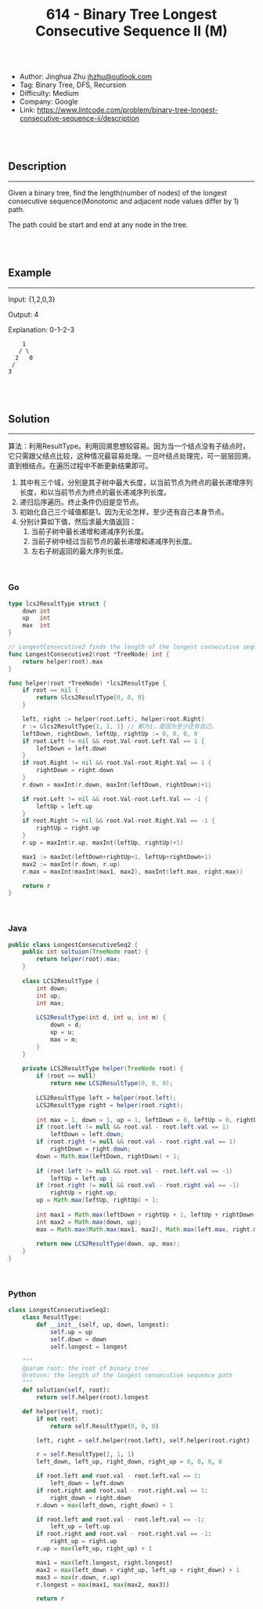 # <center>614 - Binary Tree Longest Consecutive Sequence II (M)</center> 



<br></br>

* Author: Jinghua Zhu <jhzhu@outlook.com>
* Tag: Binary Tree, DFS, Recursion
* Difficulty: Medium
* Company: Google
* Link: https://www.lintcode.com/problem/binary-tree-longest-consecutive-sequence-ii/description

<br></br>



## Description
----
Given a binary tree, find the length(number of nodes) of the longest consecutive sequence(Monotonic and adjacent node values differ by 1) path.

The path could be start and end at any node in the tree.

<br></br>



## Example
----
Input: {1,2,0,3}

Output: 4

Explanation: 0-1-2-3
```
    1
   / \
  2   0
 /
3
```

<br></br>



## Solution
----
算法：利用ResultType。利用回溯思想较容易。因为当一个结点没有子结点时，它只需跟父结点比较，这种情况最容易处理。一旦叶结点处理完，可一层层回溯，直到根结点。在遍历过程中不断更新结果即可。
1. 其中有三个域，分别是其子树中最大长度，以当前节点为终点的最长递增序列长度，和以当前节点为终点的最长递减序列长度。
2. 递归后序遍历。终止条件仍旧是空节点。
3. 初始化自己三个域值都是1。因为无论怎样，至少还有自己本身节点。
4. 分别计算如下值，然后求最大值返回：
	1. 当前子树中最长递增和递减序列长度。
	2. 当前子树中经过当前节点的最长递增和递减序列长度。
	3. 左右子树返回的最大序列长度。

<br>


### Go
```go
type lcs2ResultType struct {
	down int
	up   int
	max  int
}

// LongestConsecutive2 finds the length of the longest consecutive sequence path.
func LongestConsecutive2(root *TreeNode) int {
	return helper(root).max
}

func helper(root *TreeNode) *lcs2ResultType {
	if root == nil {
		return &lcs2ResultType{0, 0, 0}
	}

	left, right := helper(root.Left), helper(root.Right)
	r := &lcs2ResultType{1, 1, 1} // 都为1，是因为至少还有自己。
	leftDown, rightDown, leftUp, rightUp := 0, 0, 0, 0
	if root.Left != nil && root.Val-root.Left.Val == 1 {
		leftDown = left.down
	}
	if root.Right != nil && root.Val-root.Right.Val == 1 {
		rightDown = right.down
	}
	r.down = maxInt(r.down, maxInt(leftDown, rightDown)+1)

	if root.Left != nil && root.Val-root.Left.Val == -1 {
		leftUp = left.up
	}
	if root.Right != nil && root.Val-root.Right.Val == -1 {
		rightUp = right.up
	}
	r.up = maxInt(r.up, maxInt(leftUp, rightUp)+1)

	max1 := maxInt(leftDown+rightUp+1, leftUp+rightDown+1)
	max2 := maxInt(r.down, r.up)
	r.max = maxInt(maxInt(max1, max2), maxInt(left.max, right.max))

	return r
}
```

<br>


### Java
```java
public class LongestConsecutiveSeq2 {
	public int soltuion(TreeNode root) {
		return helper(root).max;
	}
	
	class LCS2ResultType {
		int down;
		int up;
		int max;
		
		LCS2ResultType(int d, int u, int m) {
			down = d;
			up = u;
			max = m;
		}
	}
	
	private LCS2ResultType helper(TreeNode root) {
		if (root == null)
			return new LCS2ResultType(0, 0, 0);
		
		LCS2ResultType left = helper(root.left);
		LCS2ResultType right = helper(root.right);
		
		int max = 1, down = 1, up = 1, leftDown = 0, leftUp = 0, rightDown = 0, rightUp = 0;
		if (root.left != null && root.val - root.left.val == 1)
			leftDown = left.down;
		if (root.right != null && root.val - root.right.val == 1)
			rightDown = right.down;
		down = Math.max(leftDown, rightDown) + 1;
		
		if (root.left != null && root.val - root.left.val == -1)
			leftUp = left.up ;
		if (root.right != null && root.val - root.right.val == -1)
			rightUp = right.up;
		up = Math.max(leftUp, rightUp) + 1;
		
		int max1 = Math.max(leftDown + rightUp + 1, leftUp + rightDown + 1);
		int max2 = Math.max(down, up);
		max = Math.max(Math.max(max1, max2), Math.max(left.max, right.max));
		
		return new LCS2ResultType(down, up, max);
	}
}
```

<br>


### Python
```python
class LongestConsecutiveSeq2:
    class ResultType:
        def __init__(self, up, down, longest):
            self.up = up
            self.down = down
            self.longest = longest

    """
    @param root: the root of binary tree
    @return: the length of the longest consecutive sequence path
    """
    def solution(self, root):
        return self.helper(root).longest

    def helper(self, root):
        if not root:
            return self.ResultType(0, 0, 0)

        left, right = self.helper(root.left), self.helper(root.right)

        r = self.ResultType(1, 1, 1)
        left_down, left_up, right_down, right_up = 0, 0, 0, 0

        if root.left and root.val - root.left.val == 1:
            left_down = left.down
        if root.right and root.val - root.right.val == 1:
            right_down = right.down
        r.down = max(left_down, right_down) + 1

        if root.left and root.val - root.left.val == -1:
            left_up = left.up
        if root.right and root.val - root.right.val == -1:
            right_up = right.up
        r.up = max(left_up, right_up) + 1

        max1 = max(left.longest, right.longest)
        max2 = max(left_down + right_up, left_up + right_down) + 1
        max3 = max(r.down, r.up)
        r.longest = max(max1, max(max2, max3))

        return r
```